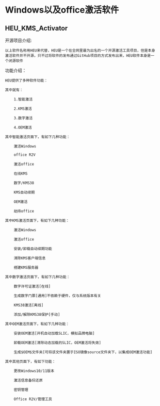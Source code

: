 # Windows以及office激活软件

## HEU_KMS_Activator

开源项目介绍:

    以上软件名称用HEU来代替，HEU是一个在全网里最为出名的一个开源激活工具项目，但是本身激活软件并不开源，只不过将软件的发布通过GitHub项目的方式发布出来，HEU软件本身是一个闭源软件

功能介绍：

    HEU提供了多种软件功能：

    其中就有：

        1.智能激活
        
        2.KMS激活

        3.数字激活

        4.OEM激活

    其中智能激活页面下，有如下几种功能：

        激活Windows

        office R2V

        激活office

        在线KMS

        数字/KMS38

        KMS自动续期

        OEM激活

        劫持office

    其中KMS激活页面下，有如下几种功能：

        激活Windows

        激活office

        安装/卸载自动续期功能

        清除KMS客户端信息

        搭建KMS服务器

    其中数字激活页面下，有如下几种功能：

        数字许可证激活[在线]

        生成数字门票[通用]不依赖于硬件，仅与系统版本有关

        KMS38激活[离线]

        添加/解除KMS38保护[手动]

    其中OEM激活页面下，有如下几种功能：

        安装OEM激活[开机自动加载SLIC，模拟品牌电脑]

        卸载OEM激活[清除动态加载的SLIC，OEM激活将失效]

        生成$OEM$文件夹[可将该文件夹置于ISO镜像source文件夹下，以集成OEM激活功能]

    其中其他页面下，有如下功能：

        更改Windows10/11版本

        激活信息备份还原

        密钥管理

        Office R2V/管理工具